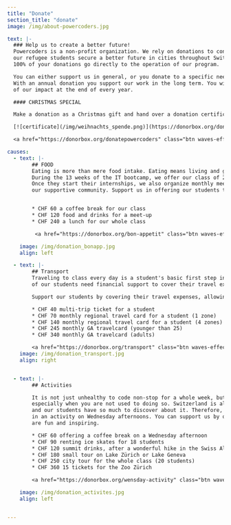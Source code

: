 ```yaml
---
title: "Donate"
section_title: "donate"
image: /img/about-powercoders.jpg

text: |-
  ### Help us to create a better future!
  Powercoders is a non-profit organization. We rely on donations to continue our work helping
  our refugee students secure a better future in cities throughout Switzerland.
  100% of your donations go directly to the operation of our program.

  You can either support us in general, or you donate to a specific need of our program: food, transport and activities.
  With an annual donation you support our work in the long term. You will receive a report
  of our impact at the end of every year.

  #### CHRISTMAS SPECIAL

  Make a donation as a Christmas gift and hand over a donation certificate to your beloved ones.

  [![certificate](/img/weihnachts_spende.png)](https://donorbox.org/donatepowercoders)

  <a href="https://donorbox.org/donatepowercoders" class="btn waves-effect waves-light pwc-red">Donate!</a>

causes:
  - text: |-
        ## FOOD
        Eating is more than mere food intake. Eating means living and growing together as a community.
        During the 13 weeks of the IT bootcamp, we offer our class of 20 students coffee breaks and lunches.
        Once they start their internships, we also organize monthly meet-ups for them in order to maintain
        our supportive community. Support us in offering our students tasty and healthy meals!


        * CHF 60 a coffee break for our class
        * CHF 120 food and drinks for a meet-up
        * CHF 240 a lunch for our whole class

         <a href="https://donorbox.org/bon-appetit" class="btn waves-effect waves-light pwc-red">Donate Food!</a>

    image: /img/donation_bonapp.jpg
    align: left

  - text: |-
        ## Transport
        Traveling to class every day is a student's basic first step in starting to learn. About half
        of our students need financial support to cover their travel expenses during our 13 week IT boot-camp.

        Support our students by covering their travel expenses, allowing them to get to class and start a new life.

        * CHF 40 multi-trip ticket for a student
        * CHF 70 monthly regional travel card for a student (1 zone)
        * CHF 140 monthly regional travel card for a student (4 zones)
        * CHF 245 monthly GA travelcard (younger than 25)
        * CHF 340 monthly GA travelcard (adults)

        <a href="https://donorbox.org/transport" class="btn waves-effect waves-light pwc-red">Donate Transport!</a>
    image: /img/donation_transport.jpg
    align: right


  - text: |-
        ## Activities

        It is not just unhealthy to code non-stop for a whole week, but also almost impossible,
        especially when you are not used to doing so. Switzerland is also an incredible country
        and our students have so much to discover about it. Therefore, the entire class takes part
        in an activity on Wednesday afternoons. You can support us by offering them activities that
        are fun and inspiring.

        * CHF 60 offering a coffee break on a Wednesday afternoon
        * CHF 90 renting ice skates for 18 students
        * CHF 120 summit drinks, after a wonderful hike in the Swiss Alps
        * CHF 180 small tour on Lake Zürich or Lake Geneva
        * CHF 250 city tour for the whole class (20 students)
        * CHF 360 15 tickets for the Zoo Zürich

        <a href="https://donorbox.org/wensday-activity" class="btn waves-effect waves-light pwc-red">Donate Food!</a>

    image: /img/donation_activites.jpg
    align: left


---
```


